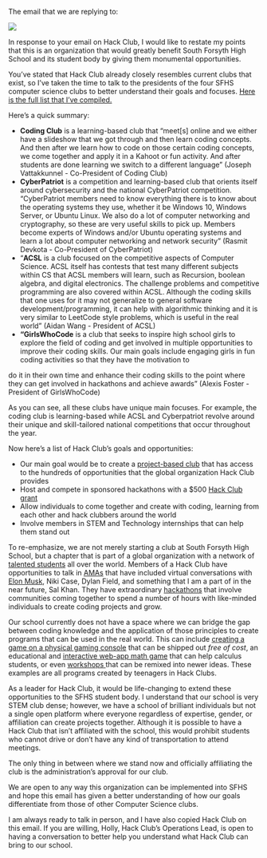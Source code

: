 ﻿The email that we are replying to:

![](Aspose.Words.5d5394a5-1f45-4c51-b088-aecfc373c821.001.png)

In response to your email on Hack Club, I would like to restate my points that this is an organization that would greatly benefit South Forsyth High School and its student body by giving them monumental opportunities.

You’ve stated that Hack Club already closely resembles current clubs that exist, so I’ve taken the time to talk to the presidents of the four SFHS computer science clubs to better understand their goals and focuses. [Here is the full list that I’ve compiled.](https://docs.google.com/document/d/1mEpZhJC0IvTIRTAG5ev9c2m7nUe3zrDvtoDEWm7zES0/edit)

Here’s a quick summary:

- **Coding Club** is a learning-based club that “meet[s] online and we either have a slideshow that we got through and then learn coding concepts. And then after we learn how to code on those certain coding concepts, we come together and apply it in a Kahoot or fun activity. And after students are done learning we switch to a different language” (Joseph Vattakkunnel - Co-President of Coding Club)
- **CyberPatriot** is a  competition and learning-based club that orients itself around cybersecurity and the national CyberPatriot competition. “CyberPatriot members need to know everything there is to know about the operating systems they use, whether it be Windows 10, Windows Server, or Ubuntu Linux. We also do a lot of computer networking and cryptography, so these are very useful skills to pick up. Members become experts of Windows and/or Ubuntu operating systems and learn a lot about computer networking and network security” (Rasmit Devkota - Co-President of CyberPatriot)
- “**ACSL** is a club focused on the competitive aspects of Computer Science. ACSL itself has contests that test many different subjects within CS that ACSL members will learn, such as Recursion, boolean algebra, and digital electronics. The challenge problems and competitive programming are also covered within ACSL. Although the coding skills that one uses for it may not generalize to general software development/programming, it can help with algorithmic thinking and it is very similar to LeetCode style problems, which is useful in the real world” (Aidan Wang - President of ACSL)
- **“GirlsWhoCode** is a club that seeks to inspire high school girls to explore the field of coding and get involved in multiple opportunities to improve their coding skills. Our main goals include engaging girls in fun coding activities so that they have the motivation to

do it in their own time and enhance their coding skills to the point where they can get involved in hackathons and achieve awards” (Alexis Foster - President of GirlsWhoCode)

As you can see, all these clubs have unique main focuses. For example, the coding club is learning-based while ACSL and Cyberpatriot revolve around their unique and skill-tailored national competitions that occur throughout the year.

Now here’s a list of Hack Club’s goals and opportunities:

- Our main goal would be to create a [project-based club](https://workshops.hackclub.com/) that has access to the hundreds of opportunities that the global organization Hack Club provides
- Host and compete in sponsored hackathons with a $500 [Hack Club grant](https://hackclub.com/hackathons/grant/)
- Allow individuals to come together and create with coding, learning from each other and hack clubbers around the world
- Involve members in STEM and Technology internships that can help them stand out

To re-emphasize, we are not merely starting a club at South Forsyth High School, but a chapter that is part of a global organization with a network of [talented students](https://hackclub.com/ship/) all over the world. Members of a Hack Club have opportunities to talk in [AMAs](https://hackclub.com/amas/) that have included virtual conversations with [Elon Musk](https://hackclub.com/relon/), Niki Case, Dylan Field, and something that I am a part of in the near future, Sal Khan. They have extraordinary [hackathons](https://www.youtube.com/watch?v=PnK4gzO6S3Q) that involve communities coming together to spend a number of hours with like-minded individuals to create coding projects and grow.

Our school currently does not have a space where we can bridge the gap between coding knowledge and the application of those principles to create programs that can be used in the real world. This can include [creating a game on a physical gaming console](https://sprig.hackclub.com/) that can be shipped out *free of cost*, an educational and [interactive web-app math game](https://github.com/hackclub/sinerider) that can help calculus students, or even [workshops ](https://workshops.hackclub.com/)that can be remixed into newer ideas. These examples are all programs created by teenagers in Hack Clubs.

As a leader for Hack Club, it would be life-changing to extend these opportunities to the SFHS student body. I understand that our school is very STEM club dense; however, we have a school of brilliant individuals but not a single open platform where everyone regardless of expertise, gender, or affiliation can create projects together. Although it is possible to have a Hack Club that isn’t affiliated with the school, this would prohibit students who cannot drive or don’t have any kind of transportation to attend meetings.

The only thing in between where we stand now and officially affiliating the club is the administration’s approval for our club.

We are open to any way this organization can be implemented into SFHS and hope this email has given a better understanding of how our goals differentiate from those of other Computer Science clubs.

I am always ready to talk in person, and I have also copied Hack Club on this email. If you are willing, Holly, Hack Club’s Operations Lead, is open to having a conversation to better help you understand what Hack Club can bring to our school.
